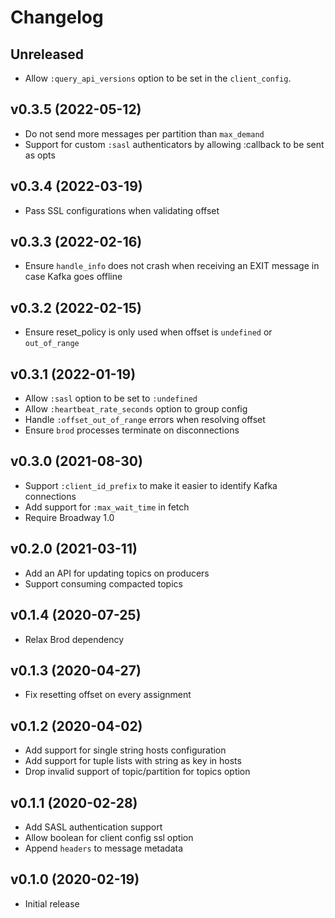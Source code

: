 # Changelog

## Unreleased

  * Allow `:query_api_versions` option to be set in the `client_config`. 

## v0.3.5 (2022-05-12)

  * Do not send more messages per partition than `max_demand`
  * Support for custom `:sasl` authenticators by allowing :callback to be sent as opts

## v0.3.4 (2022-03-19)

  * Pass SSL configurations when validating offset

## v0.3.3 (2022-02-16)

  * Ensure `handle_info` does not crash when receiving an EXIT message in case Kafka goes offline

## v0.3.2 (2022-02-15)

  * Ensure reset_policy is only used when offset is `undefined` or `out_of_range`

## v0.3.1 (2022-01-19)

  * Allow `:sasl` option to be set to `:undefined`
  * Allow `:heartbeat_rate_seconds` option to group config
  * Handle `:offset_out_of_range` errors when resolving offset
  * Ensure `brod` processes terminate on disconnections

## v0.3.0 (2021-08-30)

  * Support `:client_id_prefix` to make it easier to identify Kafka connections
  * Add support for `:max_wait_time` in fetch
  * Require Broadway 1.0

## v0.2.0 (2021-03-11)

  * Add an API for updating topics on producers
  * Support consuming compacted topics

## v0.1.4 (2020-07-25)

  * Relax Brod dependency

## v0.1.3 (2020-04-27)

  * Fix resetting offset on every assignment

## v0.1.2 (2020-04-02)

  * Add support for single string hosts configuration
  * Add support for tuple lists with string as key in hosts
  * Drop invalid support of topic/partition for topics option

## v0.1.1 (2020-02-28)

  * Add SASL authentication support
  * Allow boolean for client config ssl option
  * Append `headers` to message metadata

## v0.1.0 (2020-02-19)

  * Initial release
